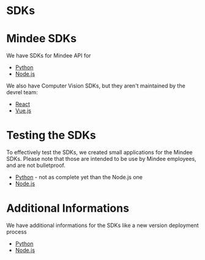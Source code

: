 # SDKs

# Mindee SDKs

We have SDKs for Mindee API for
- [Python](https://github.com/mindee/mindee-api-python)
- [Node.js](https://github.com/mindee/mindee-api-nodejs)

We also have Computer Vision SDKs, but they aren't maintained by the devrel team:
- [React](https://github.com/mindee/react-mindee-js)
- [Vue.js](https://github.com/mindee/vue-mindee-js)

# Testing the SDKs

To effectively test the SDKs, we created small applications for the Mindee SDKs. Please note that those are intended to be use by Mindee employees, and are not bulletproof.

- [Python](testing/python/app.py) - not as complete yet than the Node.js one
- [Node.js](testing/node.js/app.js)

# Additional Informations

We have additional informations for the SDKs like a new version deployment process

- [Python](Python.md)
- [Node.js](Node.js.md)
